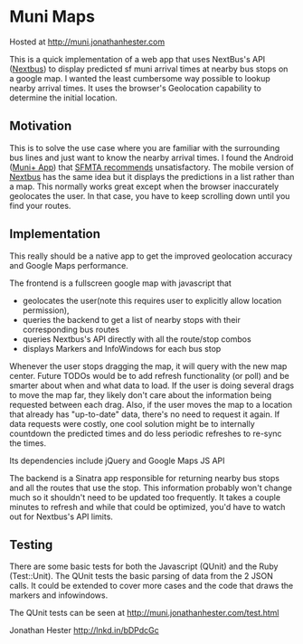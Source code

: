 Muni Maps
====================
Hosted at http://muni.jonathanhester.com

This is a quick implementation of a web app that uses NextBus's API
([Nextbus](http://www.nextbus.com/xmlFeedDocs/NextBusXMLFeed.pdf)) to display
predicted sf muni arrival times at nearby bus stops on a google map.
I wanted the least cumbersome way possible to lookup nearby arrival times.
It uses the browser's Geolocation capability to determine the initial location.

Motivation
---------------
This is to solve the use case where you are familiar with the surrounding bus
lines and just want to know the nearby arrival times.  I found the Android
([Muni+ App](http://muniapp.us/)) that
[SFMTA recommends](http://www.sfmta.com/getting-around/transit/mobile-apps) unsatisfactory.
The mobile version of [Nextbus](http://www.nextbus.com/) has the same idea but
it displays the predictions in a list rather than a map.  This normally works great
except when the browser inaccurately geolocates the user.  In that case, you have to keep
scrolling down until you find your routes.

Implementation
---------------
This really should be a native app to get the improved geolocation accuracy and Google Maps
performance.

The frontend is a fullscreen google map with javascript that
* geolocates the user(note this requires user to explicitly allow location permission),
* queries the backend to get a list of nearby stops with their corresponding bus routes
* queries Nextbus's API directly with all the route/stop combos
* displays Markers and InfoWindows for each bus stop

Whenever the user stops dragging the map, it will query with the new map center.
Future TODOs would be to add refresh functionality (or poll) and be smarter about
when and what data to load.  If the user is doing several drags to move the map
far, they likely don't care about the information being requested between each drag.
Also, if the user moves the map to a location that already has "up-to-date" data,
there's no need to request it again.  If data requests were costly, one cool solution
might be to internally countdown the predicted times and do less periodic refreshes
to re-sync the times.


Its dependencies include jQuery and Google Maps JS API

The backend is a Sinatra app responsible for returning nearby bus stops and all the routes
that use the stop.
This information probably won't change much so it shouldn't need to be updated too frequently.
It takes a couple minutes to refresh and while that could be optimized, you'd have to watch
out for Nextbus's API limits.


Testing
---------------
There are some basic tests for both the Javascript (QUnit) and the Ruby (Test::Unit).
The QUnit tests the basic parsing of data from the 2 JSON calls.  It could be extended
to cover more cases and the code that draws the markers and infowindows.

The QUnit tests can be seen at http://muni.jonathanhester.com/test.html


Jonathan Hester
http://lnkd.in/bDPdcGc